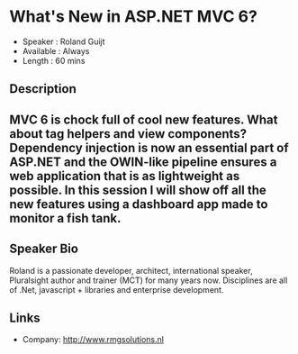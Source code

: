 What's New in ASP.NET MVC 6?
========================

* Speaker   : Roland Guijt
* Available : Always
* Length    : 60 mins

Description
-----------

MVC 6 is chock full of cool new features. What about tag helpers and view components? Dependency injection is now an essential part of ASP.NET and the OWIN-like pipeline ensures a web application that is as lightweight as possible. In this session I will show off all the new features using a dashboard app made to monitor a fish tank.
---------------

Speaker Bio
-----------

Roland is a passionate developer, architect, international speaker, Pluralsight author and trainer (MCT) for many years now. Disciplines are all of .Net, javascript + libraries and enterprise development.

Links
-----

* Company: http://www.rmgsolutions.nl
